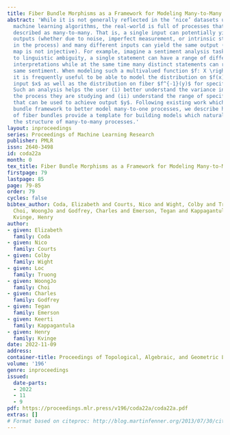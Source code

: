 ```yaml
---
title: Fiber Bundle Morphisms as a Framework for Modeling Many-to-Many Maps
abstract: 'While it is not generally reflected in the ‘nice’ datasets used for benchmarking
  machine learning algorithms, the real-world is full of processes that would be best
  described as many-to-many. That is, a single input can potentially yield many different
  outputs (whether due to noise, imperfect measurement, or intrinsic stochasticity
  in the process) and many different inputs can yield the same output (that is, the
  map is not injective). For example, imagine a sentiment analysis task where, due
  to linguistic ambiguity, a single statement can have a range of different sentiment
  interpretations while at the same time many distinct statements can represent the
  same sentiment. When modeling such a multivalued function $f: X \rightarrow Y$,
  it is frequently useful to be able to model the distribution on $f(x)$ for specific
  input $x$ as well as the distribution on fiber $f^{-1}(y)$ for specific output $y$.
  Such an analysis helps the user (i) better understand the variance intrinsic to
  the process they are studying and (ii) understand the range of specific input $x$
  that can be used to achieve output $y$. Following existing work which used a fiber
  bundle framework to better model many-to-one processes, we describe how morphisms
  of fiber bundles provide a template for building models which naturally capture
  the structure of many-to-many processes.'
layout: inproceedings
series: Proceedings of Machine Learning Research
publisher: PMLR
issn: 2640-3498
id: coda22a
month: 0
tex_title: Fiber Bundle Morphisms as a Framework for Modeling Many-to-Many Maps
firstpage: 79
lastpage: 85
page: 79-85
order: 79
cycles: false
bibtex_author: Coda, Elizabeth and Courts, Nico and Wight, Colby and Truong, Loc and
  Choi, WoongJo and Godfrey, Charles and Emerson, Tegan and Kappagantula, Keerti and
  Kvinge, Henry
author:
- given: Elizabeth
  family: Coda
- given: Nico
  family: Courts
- given: Colby
  family: Wight
- given: Loc
  family: Truong
- given: WoongJo
  family: Choi
- given: Charles
  family: Godfrey
- given: Tegan
  family: Emerson
- given: Keerti
  family: Kappagantula
- given: Henry
  family: Kvinge
date: 2022-11-09
address:
container-title: Proceedings of Topological, Algebraic, and Geometric Learning 2022
volume: '196'
genre: inproceedings
issued:
  date-parts:
  - 2022
  - 11
  - 9
pdf: https://proceedings.mlr.press/v196/coda22a/coda22a.pdf
extras: []
# Format based on citeproc: http://blog.martinfenner.org/2013/07/30/citeproc-yaml-for-bibliographies/
---
```

